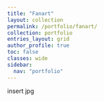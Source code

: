 ```yaml
---
title: "Fanart"
layout: collection
permalink: /portfolio/fanart/
collection: portfolio
entries_layout: grid
author_profile: true
toc: false
classes: wide
sidebar:
  nav: "portfolio"
---
```


insert jpg